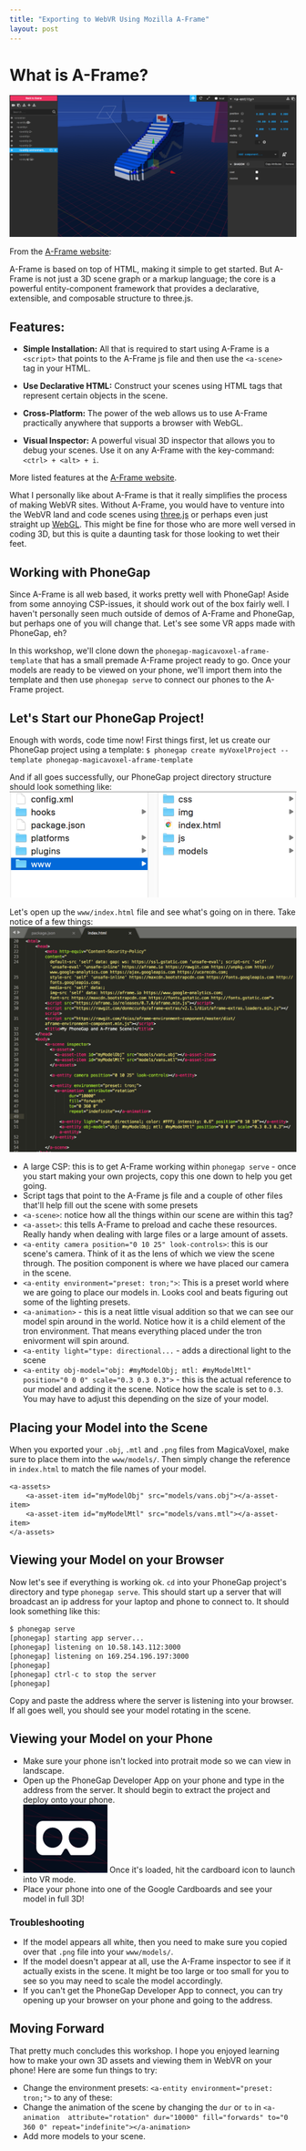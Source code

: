 ```yaml
---
title: "Exporting to WebVR Using Mozilla A-Frame"
layout: post
---
```


# What is A-Frame?
![A-Frame](img/aframe_inspector.png "A-Frame")

From the [A-Frame website](https://aframe.io/docs/0.7.0/introduction/#what-is-a-frame):

A-Frame is based on top of HTML, making it simple to get started. But A-Frame is not just a 3D scene graph or a markup language; the core is a powerful entity-component framework that provides a declarative, extensible, and composable structure to three.js.

## Features:
* **Simple Installation:** All that is required to start using A-Frame is a `<script>` that points to the A-Frame js file and then use the `<a-scene>` tag in your HTML. 

* **Use Declarative HTML:** Construct your scenes using HTML tags that represent certain objects in the scene. 

* **Cross-Platform:** The power of the web allows us to use A-Frame practically anywhere that supports a browser with WebGL. 

* **Visual Inspector:** A powerful visual 3D inspector that allows you to debug your scenes. Use it on any A-Frame with the key-command: `<ctrl> + <alt> + i`.

More listed features at the [A-Frame website](https://aframe.io/docs/0.7.0/introduction/#features).

What I personally like about A-Frame is that it really simplifies the process of making WebVR sites. Without A-Frame, you would have to venture into the WebVR land and code scenes using [three.js](https://threejs.org/) or perhaps even just straight up [WebGL](https://developer.mozilla.org/en-US/docs/Web/API/WebGL_API). This might be fine for those who are more well versed in coding 3D, but this is quite a daunting task for those looking to wet their feet. 

## Working with PhoneGap
Since A-Frame is all web based, it works pretty well with PhoneGap! Aside from some annoying CSP-issues, it should work out of the box fairly well. I haven't personally seen much outside of demos of A-Frame and PhoneGap, but perhaps one of you will change that. Let's see some VR apps made with PhoneGap, eh?

In this workshop, we'll clone down the `phonegap-magicavoxel-aframe-template` that has a small premade A-Frame project ready to go. Once your models are ready to be viewed on your phone, we'll import them into the template and then use `phonegap serve` to connect our phones to the A-Frame project. 

## Let's Start our PhoneGap Project!
Enough with words, code time now! First things first, let us create our PhoneGap project using a template:
`$ phonegap create myVoxelProject --template phonegap-magicavoxel-aframe-template`

And if all goes successfully, our PhoneGap project directory structure should look something like:
![Directory Screenshot](img/directory_screenshot.png "Directory Screenshot")

Let's open up the `www/index.html` file and see what's going on in there. Take notice of a few things:
![Code Screenshot](img/code.png "Code Screenshot")

* A large CSP: this is to get A-Frame working within `phonegap serve` - once you start making your own projects, copy this one down to help you get going.
* Script tags that point to the A-Frame js file and a couple of other files that'll help fill out the scene with some presets
* `<a-scene>`: notice how all the things within our scene are within this tag? 
* `<a-asset>`: this tells A-Frame to preload and cache these resources. Really handy when dealing with large files or a large amount of assets.
* `<a-entity camera position="0 10 25" look-controls>`: this is our scene's camera. Think of it as the lens of which we view the scene through. The position component is where we have placed our camera in the scene. 
* `<a-entity environment="preset: tron;">`: This is a preset world where we are going to place our models in. Looks cool and beats figuring out some of the lighting presets. 
* `<a-animation>` - this is a neat little visual addition so that we can see our model spin around in the world. Notice how it is a child element of the tron environment. That means everything placed under the tron enivorment will spin around.  
* `<a-entity light="type: directional...` - adds a directional light to the scene
* `<a-entity obj-model="obj: #myModelObj; mtl: #myModelMtl" position="0 0 0" scale="0.3 0.3 0.3">` - this is the actual reference to our model and adding it the scene. Notice how the scale is set to `0.3`. You may have to adjust this depending on the size of your model.

## Placing your Model into the Scene
When you exported your `.obj`, `.mtl` and `.png` files from MagicaVoxel, make sure to place them into the `www/models/`. Then simply change the reference in `index.html` to match the file names of your model. 
```
<a-assets>
    <a-asset-item id="myModelObj" src="models/vans.obj"></a-asset-item>
    <a-asset-item id="myModelMtl" src="models/vans.mtl"></a-asset-item>
</a-assets>
```

## Viewing your Model on your Browser
Now let's see if everything is working ok. `cd` into your PhoneGap project's directory and type `phonegap serve`. This should start up a server that will broadcast an ip address for your laptop and phone to connect to. It should look something like this:
```
$ phonegap serve
[phonegap] starting app server...
[phonegap] listening on 10.58.143.112:3000
[phonegap] listening on 169.254.196.197:3000
[phonegap] 
[phonegap] ctrl-c to stop the server
[phonegap] 
```

Copy and paste the address where the server is listening into your browser. If all goes well, you should see your model rotating in the scene. 

## Viewing your Model on your Phone
* Make sure your phone isn't locked into protrait mode so we can view in landscape. 
* Open up the PhoneGap Developer App on your phone and type in the address from the server. It should begin to extract the project and deploy onto your phone. 
* ![Cardboard Icon](img/cardboard_icon.png "Cardboard Icon") Once it's loaded, hit the cardboard icon to launch into VR mode. 
* Place your phone into one of the Google Cardboards and see your model in full 3D!

### Troubleshooting
* If the model appears all white, then you need to make sure you copied over that `.png` file into your `www/models/`. 
* If the model doesn't appear at all, use the A-Frame inspector to see if it actually exists in the scene. It might be too large or too small for you to see so you may need to scale the model accordingly. 
* If you can't get the PhoneGap Developer App to connect, you can try opening up your browser on your phone and going to the address. 

## Moving Forward
That pretty much concludes this workshop. I hope you enjoyed learning how to make your own 3D assets and viewing them in WebVR on your phone! Here are some fun things to try:

* Change the environment presets: `<a-entity environment="preset: tron;">` to any of these:
* Change the animation of the scene by changing the `dur` or `to` in `<a-animation  attribute="rotation" dur="10000" fill="forwards" to="0 360 0" repeat="indefinite"></a-animation>`
* Add more models to your scene.
